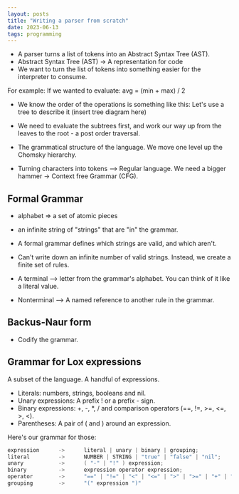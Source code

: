 ```yaml
---
layout: posts
title: "Writing a parser from scratch"
date: 2023-06-13
tags: programming
---
```


* A parser turns a list of tokens into an Abstract Syntax Tree (AST).
* Abstract Syntax Tree (AST) -> A representation for code
* We want to turn the list of tokens into something easier for the interpreter to
consume.

For example: If we wanted to evaluate: 
avg = (min + max) / 2

* We know the order of the operations is something like this: Let's use a tree
to describe it (insert tree diagram here)

* We need to evaluate the subtrees first, and work our way up from the leaves to the
root - a post order traversal.

* The grammatical structure of the language. We move one level up the Chomsky
hierarchy.

* Turning characters into tokens --> Regular language. We need a bigger hammer ->
Context free Grammar (CFG).

## Formal Grammar
* alphabet => a set of atomic pieces
* an infinite string of "strings" that are "in" the grammar.
* A formal grammar defines which strings are valid, and which aren't.
* Can't write down an infinite number of valid strings. Instead, we create a
finite set of rules.

* A terminal --> letter from the grammar's alphabet. You can think of it like
a literal value.
* Nonterminal --> A named reference to another rule in the grammar.

## Backus-Naur form
* Codify the grammar.

## Grammar for Lox expressions
A subset of the language. A handful of expressions.
* Literals: numbers, strings, booleans and nil.
* Unary expressions: A prefix ! or a prefix - sign.
* Binary expressions: +, -, *, / and comparison operators (==, !=, >=, <=, >, <).
* Parentheses: A pair of ( and ) around an expression.

Here's our grammar for those:
```C
expression      ->      literal | unary | binary | grouping;
literal         ->      NUMBER | STRING | "true" | "false" | "nil";
unary           ->      ( "-" | "!" ) expression;
binary          ->      expression operator expression;
operator        ->      "==" | "!=" | "<" | "<=" | ">" | ">=" | "+" | "-" | "*" | "/";
grouping        ->      "(" expression ")"
```

